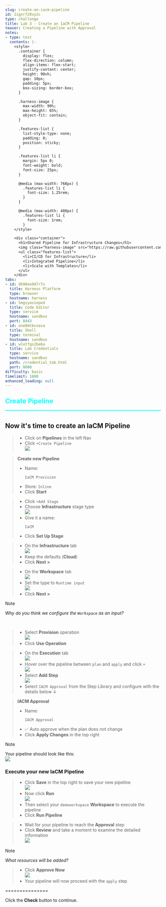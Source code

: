 ```yaml
---
slug: create-an-iacm-pipeline
id: 2ignrf20vy2c
type: challenge
title: Lab 3 - Create an IaCM Pipeline
teaser: Creating a Pipeline with Approval
notes:
- type: text
  contents: |-
    <style>
      .container {
        display: flex;
        flex-direction: column;
        align-items: flex-start;
        justify-content: center;
        height: 90vh;
        gap: 10px;
        padding: 5px;
        box-sizing: border-box;
      }

      .harness-image {
        max-width: 90%;
        max-height: 65%;
        object-fit: contain;
      }

      .features-list {
        list-style-type: none;
        padding: 0;
        position: sticky;
      }

      .features-list li {
        margin: 5px 0;
        font-weight: bold;
        font-size: 25px;
      }

      @media (max-width: 768px) {
        .features-list li {
          font-size: 1.25rem;
        }
      }

      @media (max-width: 480px) {
        .features-list li {
          font-size: 1rem;
        }
    </style>

    <div class="container">
      <h1>Shared Pipeline for Infrastructure Changes</h1>
      <img class="harness-image" src="https://raw.githubusercontent.com/harness-community/field-workshops/harness-se/assets/images/iac_pipeline_graphic.png">
      <ul class="features-list">
        <li>CI/CD for Infrastructure</li>
        <li>Integrated Pipeline</li>
        <li>Scale with Templates</li>
      </ul>
    </div>
tabs:
- id: db90oe9d7r7x
  title: Harness Platform
  type: browser
  hostname: harness
- id: 5mgsyavieped
  title: Code Editor
  type: service
  hostname: sandbox
  port: 8443
- id: one0mtbvseva
  title: Shell
  type: terminal
  hostname: sandbox
- id: wlotfqs2be6a
  title: Lab Credentials
  type: service
  hostname: sandbox
  path: /credential_tab.html
  port: 8000
difficulty: basic
timelimit: 1600
enhanced_loading: null
---
```


<style type="text/css" rel="stylesheet">
hr.cyan { background-color: cyan; color: cyan; height: 2px; margin-bottom: -10px; }
h2.cyan { color: cyan; }
</style><h2 class="cyan">Create Pipeline</h2>
<hr class="cyan">
<br>

## Now it's time to create an IaCM Pipeline
> - Click on **Pipelines** in the left Nav
> - Click `+Create Pipeline` \
>     ![](https://raw.githubusercontent.com/harness-community/field-workshops/harness-se/assets/images/pipeline_create.png)

> **Create new Pipeline**
> - Name: <pre>`IaCM Provision`</pre>
> - Store: `Inline`
> - Click **Start**

> - Click `+Add Stage` <br>
> - Choose **Infrastructure** stage type \
>     ![](https://raw.githubusercontent.com/harness-community/field-workshops/harness-se/se-workshop-iacm/assets/images/iacm_pipeline_stage.png)
> - Give it a name: <pre>`IaCM`</pre>
> - Click **Set Up Stage**

> - On the  **Infrastructure** tab \
>     ![](https://raw.githubusercontent.com/harness-community/field-workshops/harness-se/assets/images/pipeline_tab_infrastructure.png)
> - Keep the defaults (**Cloud**)
> - Click **Next >**

> - On the **Workspace** tab \
>     ![](https://raw.githubusercontent.com/harness-community/field-workshops/harness-se/assets/images/pipeline_tab_workspace.png)
> - Set the type to `Runtime input` \
>     ![](https://raw.githubusercontent.com/harness-community/field-workshops/harness-se/assets/images/pipeline_workspace_runtime_input.png)
> - Click **Next >**

> [!NOTE]
> *Why do you think we configure the `Workspace` as an input?*

<br>

> - Select **Provision** operation \
>     ![](https://raw.githubusercontent.com/harness-community/field-workshops/harness-se/se-workshop-iacm/assets/images/iacm_provision_step.png)
> - Click **Use Operation**

> - On the **Execution** tab \
>     ![](https://raw.githubusercontent.com/harness-community/field-workshops/harness-se/assets/images/pipeline_tab_execution.png)
> - Hover over the pipeline between `plan` and `apply` and click `+` \
>     ![](https://raw.githubusercontent.com/harness-community/field-workshops/harness-se/se-workshop-iacm/assets/images/iacm_pipeline_add_step.png)
> - Select **Add Step** \
>     ![](https://raw.githubusercontent.com/harness-community/field-workshops/harness-se/se-workshop-iacm/assets/images/iacm_approval_step.png)
> - Select `IACM Approval` from the Step Library and configure with the details below ↓


> **IACM Approval**
> - Name: <pre>`IACM Approval`</pre>
> - ✅ Auto approve when the plan does not change
> - Click **Apply Changes** in the top right

> [!NOTE]
> Your pipeline should look like this: \
>     ![](https://raw.githubusercontent.com/harness-community/field-workshops/harness-se/se-workshop-iacm/assets/images/full_pipeline_iacm_provision.png)

### Execute your new IaCM Pipeline
> - Click **Save** in the top right to save your new pipeline \
>     ![](https://raw.githubusercontent.com/harness-community/field-workshops/harness-se/assets/images/pipeline_save.png)
> - Now click **Run** \
>     ![](https://raw.githubusercontent.com/harness-community/field-workshops/harness-se/assets/images/pipeline_run.png)
> - Then select your `demoworkspace` **Workspace** to execute the pipeline
> - Click **Run Pipeline**

> - Wait for your pipeline to reach the **Approval** step
> - Click **Review** and take a moment to examine the detailed information \
>     ![](https://raw.githubusercontent.com/harness-community/field-workshops/harness-se/se-workshop-iacm/assets/images/iacm_pipeline_review.png)

> [!NOTE]
> *What resources will be added?*


> - Click **Approve Now** \
>     ![](https://raw.githubusercontent.com/harness-community/field-workshops/harness-se/se-workshop-iacm/assets/images/iacm_approve.png)
> - Your pipeline will now proceed with the `apply` step

===============

Click the **Check** button to continue.
